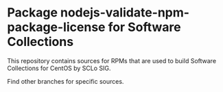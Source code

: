 # Package nodejs-validate-npm-package-license for Software Collections

This repository contains sources for RPMs that are used
to build Software Collections for CentOS by SCLo SIG.

Find other branches for specific sources.
